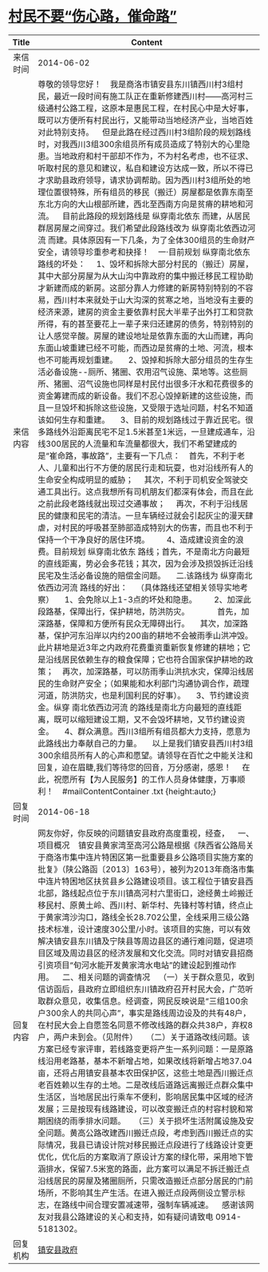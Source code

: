 # <a href="http://www.shangluo.gov.cn/zmhd/ldxxxx.jsp?urltype=leadermail.LeaderMailContentUrl&wbtreeid=1112&leadermailid=2506">村民不要“伤心路，催命路”</a>
| Title |                                                                                                                                                                                                                                                                                                                                                                                                                                                                                                                                                                                                                                                                                                                                                                                                                                                                                                 Content                                                                                                                                                                                                                                                                                                                                                                                                                                                                                                                                                                                                                                                                                                                                                                                                                                                                                                  |
|:-----:|----------------------------------------------------------------------------------------------------------------------------------------------------------------------------------------------------------------------------------------------------------------------------------------------------------------------------------------------------------------------------------------------------------------------------------------------------------------------------------------------------------------------------------------------------------------------------------------------------------------------------------------------------------------------------------------------------------------------------------------------------------------------------------------------------------------------------------------------------------------------------------------------------------------------------------------------------------------------------------------------------------------------------------------------------------------------------------------------------------------------------------------------------------------------------------------------------------------------------------------------------------------------------------------------------------------------------------------------------------------------------------------------------------------------------------------------------------------------------------------------------------------------------------------------------------------------------------------------------------------------------------------------------------------------------------------------------------------------------------------------------------------------------------------------------------|
| 来信时间  | 2014-06-02                                                                                                                                                                                                                                                                                                                                                                                                                                                                                                                                                                                                                                                                                                                                                                                                                                                                                                                                                                                                                                                                                                                                                                                                                                                                                                                                                                                                                                                                                                                                                                                                                                                                                                                                                                                               |
| 来信内容  | 尊敬的领导您好！    我是商洛市镇安县东川镇西川村3组村民，最近一段时间有施工队正在重新修建西川村——高河村三级通村公路工程，这原本是惠民工程，在村民心中是大好事，既可以方便所有村民出行，又能带动当地经济产业，当地百姓对此特别支持。    但是此路在经过西川村3组阶段的规划路线时，对我西川3组300余组员所有成员造成了特别大的心里隐患。当地政府和村干部却不作为，不为村名考虑，也不征求、听取村民的意见和建议，私自和建设方达成一致，所以不得已才求助县政府领导，请求协调帮助。因为西川村3组所处的地理位置很特殊，所有组员的移民（搬迁）房屋都是依靠东南至东北方向的大山根部所建，西北至西南方向是贫瘠的耕地和河流。    目前此路段的规划路线是 纵穿南北依东 而建，从居民群居房屋之间穿过。我们希望此段路线改为 纵穿南北依西边河流 而建。具体原因有一下几条，为了全体300组员的生命财产安全，请领导珍重参考和抉择！    一·目前规划 纵穿南北依东 路线的坏处：     1、毁坏和拆除大部分村民的（搬迁）房屋，其中大部分房屋为从大山沟中靠政府的集中搬迁移民工程协助才新建而成的新房。这部分靠人力修建的新房特别特别的不容易，西川村本来就处于山大沟深的贫寒之地，当地没有主要的经济来源，建房的资金主要依靠村民大半辈子出外打工和贷款所得，有的甚至要花上一辈子来归还建房的债务，特别特别的让人感觉辛酸。房屋的建设地址是依靠东面的大山而建，再向东面山坡重建已经不可能，而西边是贫瘠的土地、河流，根本也不可能再规划重建。     2、毁掉和拆除大部分组员的生存生活必备设施--厕所、猪圈、农用沼气设施、菜地等。这些厕所、猪圈、沼气设施也同样是村民付出很多汗水和花费很多的资金筹建而成的新设备。我们不忍心毁掉新建的这些设施，而且一旦毁坏和拆除这些设施，又受限于选址问题，村名不知道该如何生存和重建。     3、目前的规划路线过于靠近民宅。很多路线外沿距离民宅不足1.5米甚至1米远，一旦建成通车，沿线300居民的人流量和车流量都很大，我们不希望建成的是“崔命路，事故路”，主要有一下几点：    首先，不利于老人、儿童和出行不方便的居民行走和玩耍，也对沿线所有人的生命安全构成明显的威胁；     其次，不利于司机安全驾驶交通工具出行。这点我想所有司机朋友们都深有体会，而且在此之前此段老路线就出现过交通事故；     再次，不利于沿线居民的健康和民宅的清洁。一旦车辆经过就会引起灰尘的漫天肆虐，对村民的呼吸甚至肺部造成特别大的伤害，而且也不利于保持一个干净良好的居住环境。        4、造成建设资金的浪费。目前规划 纵穿南北依东 路线；首先，不是南北方向最短的直线距离，势必会多花钱；其次，因为会涉及损毁拆迁沿线民宅及生活必备设施的赔偿金问题。     二.该路线为 纵穿南北依西边河流 路线的好出：    （具体路线还望相关领导实地考察）     1、会免除以上1-3点的坏处和隐患。        2、加深此段路基，保障出行，保护耕地，防洪防灾。             首先，加深路基，保障和方便所有民众无障碍出行。     其次，加深路基，保护河东沿岸以内约200亩的耕地不会被雨季山洪冲毁。此片耕地是近3年之内政府花费重资重新恢复修建的耕地；它是沿线居民依赖生存的粮食保障；它也符合国家保护耕地的政策；    再次，加深路基，可以防雨季山洪抗水灾，保障沿线居民的生命财产安全；（如果能和水利部门沟通协调合作，疏理河道，防洪防灾，也是利国利民的好事）。     3、节约建设资金。纵穿 南北依西边河流 的路线是南北方向最短的直线距离，既可以缩短建设工期，又不会毁坏耕地，又节约建设资金。     4、群众满意。西川3组所有组员都大力支持，愿意为此路线出力奉献自己的力量。     以上是我们镇安县西川村3组300余组员所有人的心声和愿望。请领导在百忙之中能关注和回复，迫在眉睫,我们等待您的回音，万分感谢，感恩！     在此，祝愿所有【为人民服务】的工作人员身体健康，万事顺利！    #mailContentContainer .txt {height:auto;} |
| 回复时间  | 2014-06-18                                                                                                                                                                                                                                                                                                                                                                                                                                                                                                                                                                                                                                                                                                                                                                                                                                                                                                                                                                                                                                                                                                                                                                                                                                                                                                                                                                                                                                                                                                                                                                                                                                                                                                                                                                                               |
| 回复内容  | 网友你好，你反映的问题镇安县政府高度重视，经查，    一、项目概况    镇安县黄家湾至高河公路是根据《陕西省公路局关于商洛市集中连片特困区第一批重要县乡公路项目实施方案的批复》（陕公路函〔2013〕163号），被列为2013年商洛市集中连片特困地区扶贫县乡公路建设项目。该工程位于镇安县西北部，路线起点位于东川镇高河村六里街口，途经黄土岭搬迁移民村、原黄土岭、西川村、新华村、先锋村等村镇，终点止于黄家湾沙沟口，路线全长28.702公里，全线采用三级公路技术标准，设计速度30公里/小时。该项目的实施，可以有效解决镇安县东川镇及宁陕县等周边县区的通行难问题，促进项目区域及周边县区的经济发展和文化交流。同时对镇安县招商引资项目“旬河水能开发黄家湾水电站”的建设起到推动作用。    二、相关问题的调查情况    （一）关于群众意见，收到信访函后，县政府立即组织东川镇政府召开村民大会，广范听取群众意见，收集信息。经调查，网民反映说是“三组100余户300余人的共同心声”，事实是路线周边设及的共有48户，在村民大会上自愿签名同意不修改线路的群众共38户，弃权8户，两户未到会。（见附件）    （二）关于道路改线问题。该方案已经专家评审，若线路变更将产生一系列问题：一是原路线沿用老路基，基本不新增占地，如果改线将新增占地37.04亩，还将占用镇安县基本农田保护区，这些土地是西川搬迁点老百姓赖以生存的土地。二是改线后道路远离搬迁点群众集中生活区，当地居民出行乘车不便利，影响居民集中区域的经济发展；三是按现有线路建设，可以改变搬迁点的村容村貌和常期困绕的雨季排水问题。    （三）关于损坏生活附属设施及安全问题。黄高公路改建西川搬迁点段，考虑到西川搬迁点的实际情况，我县已请设计院对移民搬迁点段进行了线路设计变更优化，优化后的方案取消了原设计方案的绿化带，采用地下管涵排水，保留7.5米宽的路面，此方案可以满足不拆迁搬迁点沿线居民的房屋及猪圈厕所，只需改造搬迁点部分居民的门前场所，不影响其生产生活。在进入搬迁点段两侧设立警示标志，在路线中间合理安置减速带，强制车辆减速。    感谢该网友对我县公路建设的关心和支持，如有疑问请致电 0914-5181302。                                                                                                                                                                                                                                                                                                                                                                                                                                                                                                                                                                                                                                                                                                                                                                                                                                   |
| 回复机构  | <a href="../../category/agencies/镇安县政府.md">镇安县政府</a>                                                                                                                                                                                                                                                                                                                                                                                                                                                                                                                                                                                                                                                                                                                                                                                                                                                                                                                                                                                                                                                                                                                                                                                                                                                                                                                                                                                                                                                                                                                                                                                                                                                                                                                                                     |
